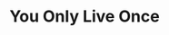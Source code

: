 ---
ee_id_show: '4137'
title: You Only Live Once
url: you-only-live-once
live_url:
year: '2014'
venue: SOHO Holiday Inn, Grand Lafyette Conference Room
state_country: New York
type:
dates:
wwwnews:
wwweblast:
www:
pitch: Debut Arcangel Surfware pop-up / first show of all new work in a few years
  in NYC (since my Whitney show) ...... :-/
ps:
credits:
download:
layout: shows
---